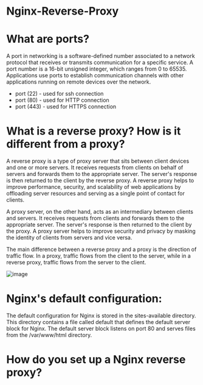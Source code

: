 # Nginx-Reverse-Proxy

# What are ports?
A port in networking is a software-defined number associated to a network protocol that receives or transmits communication for a specific service. A port number is a 16-bit unsigned integer, which ranges from 0 to 65535. Applications use ports to establish communication channels with other applications running on remote devices over the network.

- port (22) - used for ssh connection
- port (80) - used for HTTP connection
- port (443) - used for HTTPS connection

# What is a reverse proxy? How is it different from a proxy?

A reverse proxy is a type of proxy server that sits between client devices and one or more servers. It receives requests from clients on behalf of servers and forwards them to the appropriate server. The server's response is then returned to the client by the reverse proxy. A reverse proxy helps to improve performance, security, and scalability of web applications by offloading server resources and serving as a single point of contact for clients.

A proxy server, on the other hand, acts as an intermediary between clients and servers. It receives requests from clients and forwards them to the appropriate server. The server's response is then returned to the client by the proxy. A proxy server helps to improve security and privacy by masking the identity of clients from servers and vice versa.

The main difference between a reverse proxy and a proxy is the direction of traffic flow. In a proxy, traffic flows from the client to the server, while in a reverse proxy, traffic flows from the server to the client.

![image](https://user-images.githubusercontent.com/129381619/232850754-4e0a360e-f818-416a-b1f2-1cd742e8ca2c.png)

# Nginx's default configuration:
The default configuration for Nginx is stored in the sites-available directory. This directory contains a file called default that defines the default server block for Nginx. The default server block listens on port 80 and serves files from the /var/www/html directory.

# How do you set up a Nginx reverse proxy?
